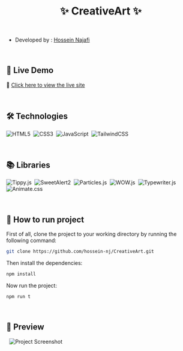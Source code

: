 <h1 align="center">✨ CreativeArt ✨</h1>&nbsp;

- Developed by : [Hossein Najafi](https://github.com/hossein-nj)

&nbsp;
<h2>🚀 Live Demo</h2>

🔗 [Click here to view the live site](https://creative-cv8rolbf1-hossein-njs-projects.vercel.app)

&nbsp;
<h2>🛠️ Technologies</h2>

![HTML5](https://img.shields.io/badge/HTML5-E34F26?style=for-the-badge&logo=html5&logoColor=white)&nbsp;
![CSS3](https://img.shields.io/badge/CSS3-1572B6?style=for-the-badge&logo=css3&logoColor=white)&nbsp;
![JavaScript](https://img.shields.io/badge/JavaScript-F7DF1E?style=for-the-badge&logo=javascript&logoColor=black)&nbsp;
![TailwindCSS](https://img.shields.io/badge/TailwindCSS-06B6D4?style=for-the-badge&logo=tailwindcss&logoColor=white)&nbsp;

&nbsp;
<h2>📚 Libraries</h2>

![Tippy.js](https://img.shields.io/badge/Tippy.js-3E8ED0?style=for-the-badge)&nbsp;
![SweetAlert2](https://img.shields.io/badge/SweetAlert2-FF5A5F?style=for-the-badge)&nbsp;
![Particles.js](https://img.shields.io/badge/Particles.js-8C52FF?style=for-the-badge)&nbsp;
![WOW.js](https://img.shields.io/badge/WOW.js-FF9F1C?style=for-the-badge)&nbsp;
![Typewriter.js](https://img.shields.io/badge/Typewriter.js-00C49A?style=for-the-badge)&nbsp;
![Animate.css](https://img.shields.io/badge/Animate.css-FF69B4?style=for-the-badge)

&nbsp;
<h2>🔧 How to run project</h2>

First of all, clone the project to your working directory by running the following command:

```bash
git clone https://github.com/hossein-nj/CreativeArt.git
```

Then install the dependencies:

```bash
npm install
```

Now run the project: 

```bash
npm run t
```

&nbsp;
<h2>📸 Preview</h2>

&nbsp;
![Project Screenshot](https://github.com/hossein-nj/CreativeArt/blob/main/screencapture-creative-cv8rolbf1-hossein-njs-projects-vercel-app-2025-05-08-00_28_34.png?raw=true)
